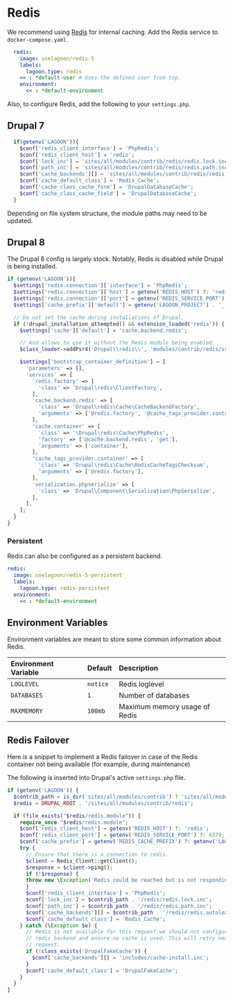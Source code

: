 # Redis

We recommend using [Redis](https://redis.io/) for internal caching. Add the Redis service to `docker-compose.yaml`.

```yaml title="docker-compose.yml"
  redis:
    image: uselagoon/redis-5
    labels:
      lagoon.type: redis
    << : *default-user # Uses the defined user from top.
    environment:
      << : *default-environment
```

Also, to configure Redis, add the following to your `settings.php`.

## Drupal 7

```php title="settings.php"
  if(getenv('LAGOON')){
    $conf['redis_client_interface'] = 'PhpRedis';
    $conf['redis_client_host'] = 'redis';
    $conf['lock_inc'] = 'sites/all/modules/contrib/redis/redis.lock.inc';
    $conf['path_inc'] = 'sites/all/modules/contrib/redis/redis.path.inc';
    $conf['cache_backends'][] = 'sites/all/modules/contrib/redis/redis.autoload.inc';
    $conf['cache_default_class'] = 'Redis_Cache';
    $conf['cache_class_cache_form'] = 'DrupalDatabaseCache';
    $conf['cache_class_cache_field'] = 'DrupalDatabaseCache';
  }
```

Depending on file system structure, the module paths may need to be updated.

## Drupal 8

The Drupal 8 config is largely stock. Notably, Redis is disabled while Drupal is being installed.

```php title="settings.php"
if (getenv('LAGOON')){
  $settings['redis.connection']['interface'] = 'PhpRedis';
  $settings['redis.connection']['host'] = getenv('REDIS_HOST') ?: 'redis';
  $settings['redis.connection']['port'] = getenv('REDIS_SERVICE_PORT') ?: '6379';
  $settings['cache_prefix']['default'] = getenv('LAGOON_PROJECT') . '_' . getenv('LAGOON_GIT_SAFE_BRANCH');

  // Do not set the cache during installations of Drupal.
  if (!drupal_installation_attempted() && extension_loaded('redis')) {
    $settings['cache']['default'] = 'cache.backend.redis';

    // And allows to use it without the Redis module being enabled.
    $class_loader->addPsr4('Drupal\\redis\\', 'modules/contrib/redis/src');

    $settings['bootstrap_container_definition'] = [
      'parameters' => [],
      'services' => [
        'redis.factory' => [
          'class' => 'Drupal\redis\ClientFactory',
        ],
        'cache.backend.redis' => [
          'class' => 'Drupal\redis\Cache\CacheBackendFactory',
          'arguments' => ['@redis.factory', '@cache_tags_provider.container', '@serialization.phpserialize'],
        ],
        'cache.container' => [
          'class' => '\Drupal\redis\Cache\PhpRedis',
          'factory' => ['@cache.backend.redis', 'get'],
          'arguments' => ['container'],
        ],
        'cache_tags_provider.container' => [
          'class' => 'Drupal\redis\Cache\RedisCacheTagsChecksum',
          'arguments' => ['@redis.factory'],
        ],
        'serialization.phpserialize' => [
          'class' => 'Drupal\Component\Serialization\PhpSerialize',
        ],
      ],
    ];
  }
}
```

### Persistent

Redis can also be configured as a persistent backend.

```yaml title="docker-compose.yml"
redis:
  image: uselagoon/redis-5-persistent
  labels:
    lagoon.type: redis-persistent
  environment:
    << : *default-environment
```

## Environment Variables

Environment variables are meant to store some common information about Redis.

| Environment Variable | Default | Description |
| :--- | :--- | :--- |
| `LOGLEVEL` | `notice` | Redis loglevel |
| `DATABASES` | `1` | Number of databases |
| `MAXMEMORY` | `100mb` | Maximum memory usage of Redis |

## Redis Failover

Here is a snippet to implement a Redis failover in case of the Redis container not being available \(for example, during maintenance\)

The following is inserted into Drupal's active `settings.php` file.

```php title="settings.php"
if (getenv('LAGOON')) {
  $contrib_path = is_dir('sites/all/modules/contrib') ? 'sites/all/modules/contrib' : 'sites/all/modules';
  $redis = DRUPAL_ROOT . '/sites/all/modules/contrib/redis';

  if (file_exists("$redis/redis.module")) {
    require_once "$redis/redis.module";
    $conf['redis_client_host'] = getenv('REDIS_HOST') ?: 'redis';
    $conf['redis_client_port'] = getenv('REDIS_SERVICE_PORT') ?: 6379;
    $conf['cache_prefix'] = getenv('REDIS_CACHE_PREFIX') ?: getenv('LAGOON_PROJECT') . '_' . getenv('LAGOON_GIT_SAFE_BRANCH');
    try {
      // Ensure that there is a connection to redis.
      $client = Redis_Client::getClient();
      $response = $client->ping();
      if (!$response) {
      throw new \Exception('Redis could be reached but is not responding correctly.');
      }
      $conf['redis_client_interface'] = 'PhpRedis';
      $conf['lock_inc'] = $contrib_path . '/redis/redis.lock.inc';
      $conf['path_inc'] = $contrib_path . '/redis/redis.path.inc';
      $conf['cache_backends'][] = $contrib_path . '/redis/redis.autoload.inc';
      $conf['cache_default_class'] = 'Redis_Cache';
    } catch (\Exception $e) {
      // Redis is not available for this request we should not configure the
      // redis backend and ensure no cache is used. This will retry next
      // request.
      if (!class_exists('DrupalFakeCache')) {
        $conf['cache_backends'][] = 'includes/cache-install.inc';
      }
      $conf['cache_default_class'] = 'DrupalFakeCache';
    }
  }
}
```
